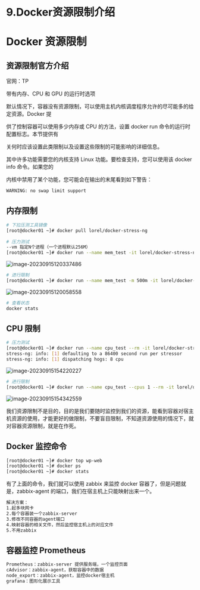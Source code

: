 # 9.Docker资源限制介绍

# Docker 资源限制

## 资源限制官方介绍

官网：TP

带有内存、CPU 和 GPU 的运行时选项

默认情况下，容器没有资源限制，可以使用主机内核调度程序允许的尽可能多的给定资源。Docker 提

供了控制容器可以使用多少内存或 CPU 的方法，设置 docker run 命令的运行时配置标志。本节提供有

关何时应该设置此类限制以及设置这些限制的可能影响的详细信息。

其中许多功能需要您的内核支持 Linux 功能。要检查支持，您可以使用该 docker info 命令。如果您的

内核中禁用了某个功能，您可能会在输出的末尾看到如下警告：

```bash
WARNING: no swap limit support   
```

## 内存限制

```bash
# 下拉压测工具镜像
[root@docker01 ~]# docker pull lorel/docker-stress-ng
 
# 压力测试
--vm 指定N个进程（一个进程默认256M）
[root@docker01 ~]# docker run --name mem_test -it lorel/docker-stress-ng --vm 30
```



![image-20230915120337486](https://www.xiaoyuanwiki.com/image/image-20230915120337486.png)



```bash
# 进行限制
[root@docker01 ~]# docker run --name mem_test -m 500m -it lorel/docker-stress-ng --vm 30
```



![image-20230915120058558](https://www.xiaoyuanwiki.com/image/image-20230915120058558.png)



```bash
# 查看状态
docker stats
```

## CPU 限制

```bash
# 压力测试
[root@docker01 ~]# docker run --name cpu_test --rm -it lorel/docker-stress-ng --cpu 8
stress-ng: info: [1] defaulting to a 86400 second run per stressor
stress-ng: info: [1] dispatching hogs: 8 cpu
```



![image-20230915154220227](https://www.xiaoyuanwiki.com/image/image-20230915154220227.png)



```bash
# 进行限制
[root@docker01 ~]# docker run --name cpu_test --cpus 1 --rm -it lorel/docker-stress-ng --cpu 8
```



![image-20230915154342559](https://www.xiaoyuanwiki.com/image/image-20230915154342559.png)



我们资源限制不是目的，目的是我们要随时监控到我们的资源，能看到容器对宿主机资源的使用，才能更好的做限制，不要盲目限制，不知道资源使用的情况下，就对容器资源限制，就是在作死。

## Docker 监控命令

```bash
[root@docker01 ~]# docker top wp-web
[root@docker01 ~]# docker ps
[root@docker01 ~]# docker stats
```

有了上面的命令，我们就可以使用 zabbix 来监控 docker 容器了，但是问题就是，zabbix-agent 的端口，我们在宿主机上只能映射出来一个。

```bash
解决方案：
1.起多块网卡
2.每个容器装一个zabbix-server
3.修改不同容器的agent端口
4.映射容器的相关文件，然后监控宿主机上的对应文件
5.不用zabbix
```

## 容器监控 Prometheus

```bash
Prometheus：zabbix-server 提供服务端，一个监控页面
cAdvisor：zabbix-agent，获取容器中的数据
node_export：zabbix-agent，监控docker宿主机
grafana：图形化展示工具
```

